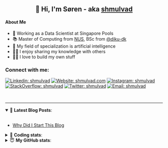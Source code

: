 <h2 align="center">
	👋 Hi, I'm Søren - aka <a href="https://shmulvad.com">shmulvad</a>
</h2>

#### About Me
- 🤖 Working as a Data Scientist at Singapore Pools
- 📚 Master of Computing from [NUS], BSc from [@diku-dk]
- 🧠 My field of specialization is artificial intelligence
- 👨‍🏫 I enjoy sharing my knowledge with others
- 👨‍💻 I love to build my own stuff

### Connect with me:

[![Linkedin: shmulvad](https://img.shields.io/badge/shmulvad-blue?style=flat&logo=Linkedin&logoColor=white)][linkedin]
[![Website: shmulvad.com](https://img.shields.io/badge/shmulvad.com-47CCCC?&style=flat&logo=Google-Chrome&logoColor=white)][website]
[![Instagram: shmulvad](https://img.shields.io/badge/-@shmulvad-purple?style=flat&logo=Instagram&logoColor=white)][instagram]
[![StackOverflow: shmulvad](https://img.shields.io/badge/shmulvad-FE7A16?style=flat&logo=stack-overflow&logoColor=white)][stackOverflow]
[![Twitter: shmulvad](https://img.shields.io/badge/@shmulvad-1ca0f1?style=flat&logo=twitter&logoColor=white)][twitter]
[![Email: shmulvad](https://img.shields.io/badge/shmulvad-D14836?style=flat&logo=gmail&logoColor=white)][mail]

<br />

---

<details open>
 <summary>📕 <b>Latest Blog Posts</b>: </summary>

<br>

<!-- BLOG-POST-LIST:START -->
- [Why Did I Start This Blog](https://shmulvad.com/blog/why-did-start-this-blog)
<!-- BLOG-POST-LIST:END -->

</details>

<!-- --- -->

<details>
 <summary>🤖 <b>Coding stats</b>: </summary>

<br>

NOTE: Doesn't track coding at work or work done in environments such as Jupyter Notebooks.

<!--START_SECTION:waka-->
![Code Time](http://img.shields.io/badge/Code%20Time-2%2C324%20hrs%2024%20mins-blue)

**I'm a Night 🦉** 

```text
🌞 Morning                438 commits         ██░░░░░░░░░░░░░░░░░░░░░░░   09.27 % 
🌆 Daytime                1225 commits        ██████░░░░░░░░░░░░░░░░░░░   25.93 % 
🌃 Evening                1941 commits        ██████████░░░░░░░░░░░░░░░   41.08 % 
🌙 Night                  1121 commits        ██████░░░░░░░░░░░░░░░░░░░   23.72 % 
```


📊 **This Week I Spent My Time On** 

```text
💬 Programming Languages: 
Python                   6 hrs 9 mins        ██████████████████░░░░░░░   72.30 % 
HTML                     51 mins             ███░░░░░░░░░░░░░░░░░░░░░░   10.05 % 
Other                    49 mins             ██░░░░░░░░░░░░░░░░░░░░░░░   09.68 % 
Gettext Catalog          29 mins             █░░░░░░░░░░░░░░░░░░░░░░░░   05.78 % 
Text                     6 mins              ░░░░░░░░░░░░░░░░░░░░░░░░░   01.27 % 

🔥 Editors: 
VS Code                  7 hrs 41 mins       ███████████████████████░░   90.32 % 
Zsh                      36 mins             ██░░░░░░░░░░░░░░░░░░░░░░░   07.16 % 
Sublime Text             12 mins             █░░░░░░░░░░░░░░░░░░░░░░░░   02.52 % 

🐱‍💻 Projects: 
overvaagning-admin       7 hrs 35 mins       ██████████████████████░░░   89.13 % 
km24-core                36 mins             ██░░░░░░░░░░░░░░░░░░░░░░░   07.16 % 
Unknown Project          12 mins             █░░░░░░░░░░░░░░░░░░░░░░░░   02.52 % 
hit-locator              5 mins              ░░░░░░░░░░░░░░░░░░░░░░░░░   01.15 % 
datapakke-interface      0 secs              ░░░░░░░░░░░░░░░░░░░░░░░░░   00.04 % 
```


 Last Updated on 29/01/2024 18:40:18 UTC
<!--END_SECTION:waka-->

</details>

<!-- --- -->

<details>
 <summary>😇 <b>My GitHub stats</b>: </summary>

<br>

<img align="left" alt="shmulvad's Github Stats" src="https://github-readme-stats.vercel.app/api?username=shmulvad&show_icons=true&hide_border=true" />

</details>



[website]: https://shmulvad.com
[twitter]: https://twitter.com/shmulvad
[linkedin]: https://linkedin.com/in/shmulvad
[instagram]: https://instagram.com/shmulvad
[stackOverflow]: https://stackoverflow.com/users/9248793/shmulvad
[mail]: mailto:shmulvad@gmail.com
[@diku-dk]: https://github.com/diku-dk
[github]: https://github.com/shmulvad
[NUS]: https://www.nus.edu.sg